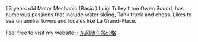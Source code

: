 53 years old Motor Mechanic (Basic ) Luigi Tulley from Owen Sound, has
numerous passions that include water skiing, Tank truck and chess. Likes
to see unfamiliar towns and locales like La Grand-Place.

Feel free to visit my website ::
[东风随车吊价格](http://www.clyfc.com/show-22-120-1.html)